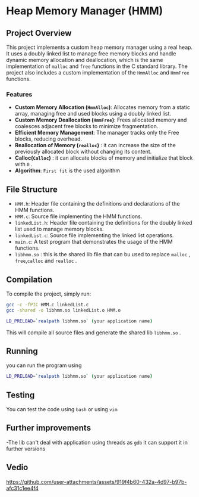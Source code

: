 # Heap Memory Manager (HMM)

## Project Overview

This project implements a custom heap memory manager using a real heap. It uses a doubly linked list to manage free memory blocks and handle dynamic memory allocation and deallocation, which is the same implementation of  `malloc` and `free` functions in the C standard library. The project also includes a custom implementation of the `HmmAlloc` and `HmmFree` functions.

### Features

- **Custom Memory Allocation (`HmmAlloc`)**: Allocates memory from a static array, managing free and used blocks using a doubly linked list.
- **Custom Memory Deallocation (`HmmFree`)**: Frees allocated memory and coalesces adjacent free blocks to minimize fragmentation.
- **Efficient Memory Management**: The manager tracks only the Free blocks, reducing overhead.
- **Reallocation of Memory (`realloc`)** : it can increase the size of the previously allocated block without changing its content.
- **Calloc(`Calloc`)** : it can allocate blocks of memory and initialize that block with `0` . 
- **Algorithm**: `First fit` is the used algorithm 

## File Structure

- `HMM.h`: Header file containing the definitions and declarations of the HMM functions.
- `HMM.c`: Source file implementing the HMM functions.
- `linkedList.h`: Header file containing the definitions for the doubly linked list used to manage memory blocks.
- `linkedList.c`: Source file implementing the linked list operations.
- `main.c`: A test program that demonstrates the usage of the HMM functions.
- `libhmm.so` : this is the shared lib file that can bu used to replace `malloc` , `free`,`calloc` and `realloc` .


## Compilation

To compile the project, simply run:

```bash
gcc -c -fPIC HMM.c linkedList.c
gcc -shared -o libhmm.so linkedList.o HMM.o

LD_PRELOAD=`realpath libhmm.so` (your application name)
```
This will compile all source files and generate the shared lib `libhmm.so` .

## Running 
you can run the program using
```bash
LD_PRELOAD=`realpath libhmm.so` (your application name)
```
## Testing 

You can test the code using `bash` or using `vim`

## Further improvements 
-The lib can't deal with application using threads as `gdb` it can support it in further versions 

## Vedio 

https://github.com/user-attachments/assets/919f4b60-432a-4d97-b97b-afc31c1ee4f4





